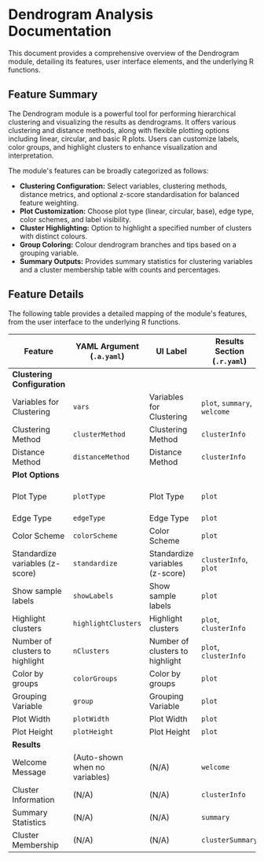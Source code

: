 # Dendrogram Analysis Documentation

This document provides a comprehensive overview of the Dendrogram module, detailing its features, user interface elements, and the underlying R functions.

## Feature Summary

The Dendrogram module is a powerful tool for performing hierarchical clustering and visualizing the results as dendrograms. It offers various clustering and distance methods, along with flexible plotting options including linear, circular, and basic R plots. Users can customize labels, color groups, and highlight clusters to enhance visualization and interpretation.

The module's features can be broadly categorized as follows:

*   **Clustering Configuration:** Select variables, clustering methods, distance metrics, and optional z-score standardisation for balanced feature weighting.
*   **Plot Customization:** Choose plot type (linear, circular, base), edge type, color schemes, and label visibility.
*   **Cluster Highlighting:** Option to highlight a specified number of clusters with distinct colours.
*   **Group Coloring:** Colour dendrogram branches and tips based on a grouping variable.
*   **Summary Outputs:** Provides summary statistics for clustering variables and a cluster membership table with counts and percentages.

## Feature Details

The following table provides a detailed mapping of the module's features, from the user interface to the underlying R functions.

| Feature                          | YAML Argument (`.a.yaml`)      | UI Label                               | Results Section (`.r.yaml`)         | R Function (`.b.R`)                  |
| -------------------------------- | ------------------------------ | -------------------------------------- | ----------------------------------- | ------------------------------------ |
| **Clustering Configuration**     |                                |                                        |                                     |                                      |
| Variables for Clustering         | `vars`                         | Variables for Clustering               | `plot`, `summary`, `welcome`        | `.run`                               |
| Clustering Method                | `clusterMethod`                | Clustering Method                      | `clusterInfo`                       | `.run`                               |
| Distance Method                  | `distanceMethod`               | Distance Method                        | `clusterInfo`                       | `.run`                               |
| **Plot Options**                 |                                |                                        |                                     |                                      |
| Plot Type                        | `plotType`                     | Plot Type                              | `plot`                              | `.plot`, `.plotBaseDendrogram`, `.plotGgraphDendrogram` |
| Edge Type                        | `edgeType`                     | Edge Type                              | `plot`                              | `.plotGgraphDendrogram`              |
| Color Scheme                     | `colorScheme`                  | Color Scheme                           | `plot`                              | `.getColors`                         |
| Standardize variables (z-score)  | `standardize`                  | Standardize variables (z-score)        | `clusterInfo`, `plot`               | `.run`, `.prepareClusterData`        |
| Show sample labels               | `showLabels`                   | Show sample labels                     | `plot`                              | `.plotBaseDendrogram`, `.plotGgraphDendrogram` |
| Highlight clusters               | `highlightClusters`            | Highlight clusters                     | `plot`, `clusterInfo`               | `.plotBaseDendrogram`, `.plotGgraphDendrogram` |
| Number of clusters to highlight  | `nClusters`                    | Number of clusters to highlight        | `plot`, `clusterInfo`               | `.plotBaseDendrogram`, `.plotGgraphDendrogram` |
| Color by groups                  | `colorGroups`                  | Color by groups                        | `plot`                              | `.plotBaseDendrogram`, `.plotGgraphDendrogram` |
| Grouping Variable                | `group`                        | Grouping Variable                      | `plot`                              | `.createVertices`                    |
| Plot Width                       | `plotWidth`                    | Plot Width                             | `plot`                              | (Image rendering)                    |
| Plot Height                      | `plotHeight`                   | Plot Height                            | `plot`                              | (Image rendering)                    |
| **Results**                      |                                |                                        |                                     |                                      |
| Welcome Message                  | (Auto-shown when no variables) | (N/A)                                  | `welcome`                           | `.run`                               |
| Cluster Information              | (N/A)                          | (N/A)                                  | `clusterInfo`                       | `.run`                               |
| Summary Statistics               | (N/A)                          | (N/A)                                  | `summary`                           | `.run`                               |
| Cluster Membership               | (N/A)                          | (N/A)                                  | `clusterSummary`                    | `.run`                               |

